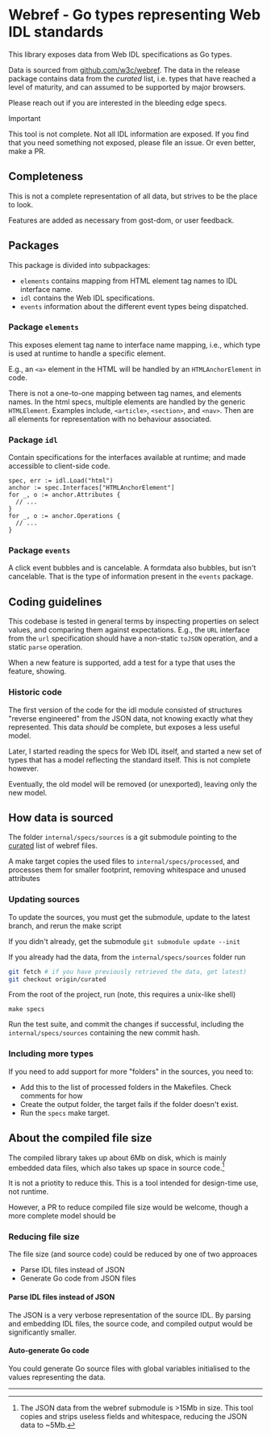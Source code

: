 # Webref - Go types representing Web IDL standards

This library exposes data from Web IDL specifications as Go types.

Data is sourced from [github.com/w3c/webref](https://github.com/w3c/webref). The
data in the release package contains data from the _curated_ list, i.e. types
that have reached a level of maturity, and can assumed to be supported by major
browsers.

Please reach out if you are interested in the bleeding edge specs.

> [!IMPORTANT]
>
> This tool is not complete. Not all IDL information are exposed. If you find
> that you need something not exposed, please file an issue. Or even better,
> make a PR.

## Completeness

This is not a complete representation of all data, but strives to be the place
to look.

Features are added as necessary from gost-dom, or user feedback.

## Packages

This package is divided into subpackages:

- `elements` contains mapping from HTML element tag names to IDL interface name.
- `idl` contains the Web IDL specifications.
- `events` information about the different event types being dispatched.

### Package `elements`

This exposes element tag name to interface name mapping, i.e., which type is
used at runtime to handle a specific element.

E.g., an `<a>` element in the HTML will be handled by an `HTMLAnchorElement` in
code.

There is not a one-to-one mapping between tag names, and elements names. In
the html specs, multiple elements are handled by the generic `HTMLElement`.
Examples include, `<article>`, `<section>`, and `<nav>`. Then are all elements
for representation with no behaviour associated.

### Package `idl`

Contain specifications for the interfaces available at runtime; and made
accessible to client-side code.

```
spec, err := idl.Load("html")
anchor := spec.Interfaces["HTMLAnchorElement"]
for _, o := anchor.Attributes {
  // ...
}
for _, o := anchor.Operations {
  // ...
}
```

### Package `events`

A click event bubbles and is cancelable. A formdata also bubbles, but isn't
cancelable. That is the type of information present in the `events` package.

## Coding guidelines

This codebase is tested in general terms by inspecting properties on select
values, and comparing them against expectations. E.g., the `URL` interface from
the `url` specification should have a non-static `toJSON` operation, and a
static `parse` operation.

When a new feature is supported, add a test for a type that uses the feature,
showing.

### Historic code

The first version of the code for the idl module consisted of structures
"reverse engineered" from the JSON data, not knowing exactly what they
represented. This data _should_ be complete, but exposes a less useful model.

Later, I started reading the specs for Web IDL itself, and started a new set of
types that has a model reflecting the standard itself. This is not complete
however.

Eventually, the old model will be removed (or unexported), leaving only the new
model.

## How data is sourced

The folder `internal/specs/sources` is a git submodule pointing to the
[curated](https://github.com/w3c/webref/tree/curated) list of webref files.

A make target copies the used files to `internal/specs/processed`, and processes
them for smaller footprint, removing whitespace and unused attributes

### Updating sources

To update the sources, you must get the submodule, update to the latest branch,
and rerun the make script

If you didn't already, get the submodule `git submodule update --init`

If you already had the data, from the `internal/specs/sources` folder run

```sh
git fetch # if you have previously retrieved the data, get latest)
git checkout origin/curated
```

From the root of the project, run (note, this requires a unix-like shell)

```
make specs
```

Run the test suite, and commit the changes if successful, including the
`internal/specs/sources` containing the new commit hash.

### Including more types

If you need to add support for more "folders" in the sources, you need to:
- Add this to the list of processed folders in the Makefiles. Check comments for how
- Create the output folder, the target fails if the folder doesn't exist.
- Run the `specs` make target.

## About the compiled file size

The compiled library takes up about 6Mb on disk, which is mainly embedded data
files, which also takes up space in source code.[^1]

It is not a priotity to reduce this. This is a tool intended for design-time
use, not runtime.

However, a PR to reduce compiled file size would be welcome, though a more
complete model should be 

### Reducing file size

The file size (and source code) could be reduced by one of two approaces

- Parse IDL files instead of JSON
- Generate Go code from JSON files

#### Parse IDL files instead of JSON

The JSON is a very verbose representation of the source IDL. By parsing and
embedding IDL files, the source code, and compiled output would be significantly
smaller.

#### Auto-generate Go code

You could generate Go source files with global variables initialised to the
values representing the data.

---

[^1]: The JSON data from the webref submodule is >15Mb in size. This tool copies
    and strips useless fields and whitespace, reducing the JSON data to ~5Mb.
